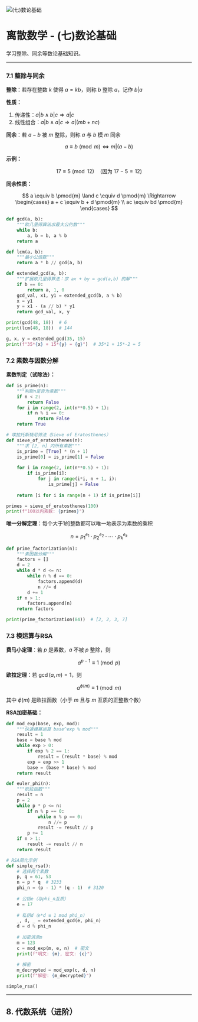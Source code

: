 ![(七)数论基础](https://via.placeholder.com/800x200?text=Number+Theory)

# 离散数学 - (七)数论基础

学习整除、同余等数论基础知识。

---


### 7.1 整除与同余

**整除**：若存在整数 $k$ 使得 $a = kb$，则称 $b$ 整除 $a$，记作 $b | a$

**性质：**
1. 传递性：$a|b \land b|c \Rightarrow a|c$
2. 线性组合：$a|b \land a|c \Rightarrow a|(mb + nc)$

**同余**：若 $a - b$ 被 $m$ 整除，则称 $a$ 与 $b$ 模 $m$ 同余

$$
a \equiv b \pmod{m} \Leftrightarrow m | (a - b)
$$

**示例：**

$$
17 \equiv 5 \pmod{12} \quad \text{(因为 } 17 - 5 = 12 \text{)}
$$

**同余性质：**

$$
a \equiv b \pmod{m} \land c \equiv d \pmod{m} \Rightarrow
\begin{cases}
a + c \equiv b + d \pmod{m} \\
ac \equiv bd \pmod{m}
\end{cases}
$$

```python
def gcd(a, b):
    """欧几里得算法求最大公约数"""
    while b:
        a, b = b, a % b
    return a

def lcm(a, b):
    """最小公倍数"""
    return a * b // gcd(a, b)

def extended_gcd(a, b):
    """扩展欧几里得算法：求 ax + by = gcd(a,b) 的解"""
    if b == 0:
        return a, 1, 0
    gcd_val, x1, y1 = extended_gcd(b, a % b)
    x = y1
    y = x1 - (a // b) * y1
    return gcd_val, x, y

print(gcd(48, 18))  # 6
print(lcm(48, 18))  # 144

g, x, y = extended_gcd(35, 15)
print(f"35*{x} + 15*{y} = {g}")  # 35*1 + 15*-2 = 5
```

### 7.2 素数与因数分解

**素数判定（试除法）：**

```python
def is_prime(n):
    """判断n是否为素数"""
    if n < 2:
        return False
    for i in range(2, int(n**0.5) + 1):
        if n % i == 0:
            return False
    return True

# 埃拉托斯特尼筛法（Sieve of Eratosthenes）
def sieve_of_eratosthenes(n):
    """求 [2, n] 内所有素数"""
    is_prime = [True] * (n + 1)
    is_prime[0] = is_prime[1] = False
    
    for i in range(2, int(n**0.5) + 1):
        if is_prime[i]:
            for j in range(i*i, n + 1, i):
                is_prime[j] = False
    
    return [i for i in range(n + 1) if is_prime[i]]

primes = sieve_of_eratosthenes(100)
print(f"100以内素数: {primes}")
```

**唯一分解定理**：每个大于1的整数都可以唯一地表示为素数的乘积

$$
n = p_1^{e_1} \cdot p_2^{e_2} \cdot \cdots \cdot p_k^{e_k}
$$

```python
def prime_factorization(n):
    """素因数分解"""
    factors = []
    d = 2
    while d * d <= n:
        while n % d == 0:
            factors.append(d)
            n //= d
        d += 1
    if n > 1:
        factors.append(n)
    return factors

print(prime_factorization(84))  # [2, 2, 3, 7]
```

### 7.3 模运算与RSA

**费马小定理**：若 $p$ 是素数，$a$ 不被 $p$ 整除，则

$$
a^{p-1} \equiv 1 \pmod{p}
$$

**欧拉定理**：若 $\gcd(a, m) = 1$，则

$$
a^{\phi(m)} \equiv 1 \pmod{m}
$$

其中 $\phi(m)$ 是欧拉函数（小于 $m$ 且与 $m$ 互质的正整数个数）

**RSA加密基础：**

```python
def mod_exp(base, exp, mod):
    """快速模幂运算 base^exp % mod"""
    result = 1
    base = base % mod
    while exp > 0:
        if exp % 2 == 1:
            result = (result * base) % mod
        exp = exp >> 1
        base = (base * base) % mod
    return result

def euler_phi(n):
    """欧拉函数"""
    result = n
    p = 2
    while p * p <= n:
        if n % p == 0:
            while n % p == 0:
                n //= p
            result -= result // p
        p += 1
    if n > 1:
        result -= result // n
    return result

# RSA简化示例
def simple_rsa():
    # 选择两个素数
    p, q = 61, 53
    n = p * q  # 3233
    phi_n = (p - 1) * (q - 1)  # 3120
    
    # 公钥e（与phi_n互质）
    e = 17
    
    # 私钥d（e*d ≡ 1 mod phi_n）
    _, d, _ = extended_gcd(e, phi_n)
    d = d % phi_n
    
    # 加密消息m
    m = 123
    c = mod_exp(m, e, n)  # 密文
    print(f"明文: {m}, 密文: {c}")
    
    # 解密
    m_decrypted = mod_exp(c, d, n)
    print(f"解密: {m_decrypted}")

simple_rsa()
```

---

## 8. 代数系统（进阶）